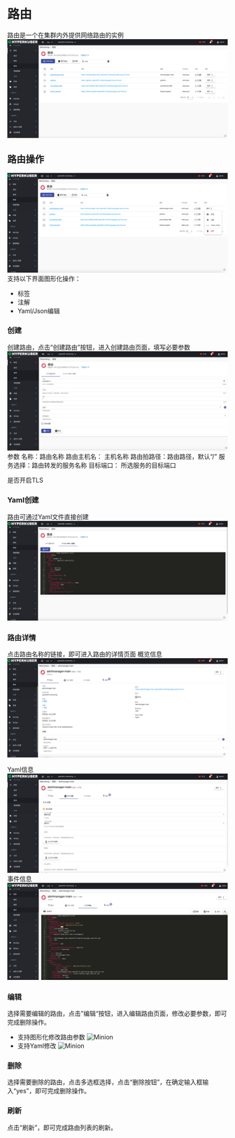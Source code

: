 # 路由

路由是一个在集群内外提供网络路由的实例
![Minion](../../../assets/images/network/route-list.jpg)
## 路由操作

![Minion](../../../assets/images/network/route-operation.jpg)
支持以下界面图形化操作：

* 标签
* 注解
* Yaml/Json编辑

### 创建
创建路由，点击“创建路由”按钮，进入创建路由页面，填写必要参数
![Minion](../../../assets/images/network/route-create1.jpg)
参数
名称：路由名称
路由主机名： 主机名称
路由拍路径：路由路径，默认“/”
服务选择：路由转发的服务名称
目标端口： 所选服务的目标端口

是否开启TLS

### Yaml创建
路由可通过Yaml文件直接创建
![Minion](../../../assets/images/network/route-create-yaml.jpg)
### 路由详情
点击路由名称的链接，即可进入路由的详情页面
概览信息
![Minion](../../../assets/images/network/route-info1.jpg)

Yaml信息
![Minion](../../../assets/images/network/route-info2.jpg)
事件信息
![Minion](../../../assets/images/network/route-info3.jpg)

### 编辑
选择需要编辑的路由，点击”编辑“按钮，进入编辑路由页面，修改必要参数，即可完成删除操作。
* 支持图形化修改路由参数
![Minion](../../../assets/images/network/route-edit1.jpg)
* 支持Yaml修改
![Minion](../../../assets/images/network/route-edit-yaml.jpg)
### 删除
选择需要删除的路由，点击多选框选择，点击“删除按钮”，在确定输入框输入“yes”，即可完成删除操作。
### 刷新
点击“刷新”，即可完成路由列表的刷新。